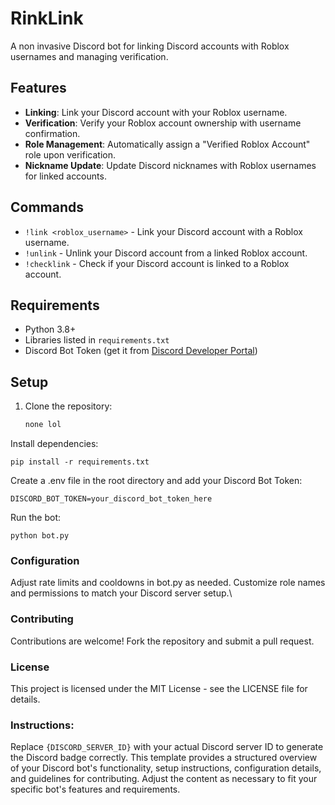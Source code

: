# RinkLink

A non invasive Discord bot for linking Discord accounts with Roblox usernames and managing verification.

## Features

- **Linking**: Link your Discord account with your Roblox username.
- **Verification**: Verify your Roblox account ownership with username confirmation.
- **Role Management**: Automatically assign a "Verified Roblox Account" role upon verification.
- **Nickname Update**: Update Discord nicknames with Roblox usernames for linked accounts.

## Commands

- `!link <roblox_username>` - Link your Discord account with a Roblox username.
- `!unlink` - Unlink your Discord account from a linked Roblox account.
- `!checklink` - Check if your Discord account is linked to a Roblox account.

## Requirements

- Python 3.8+
- Libraries listed in `requirements.txt`
- Discord Bot Token (get it from [Discord Developer Portal](https://discord.com/developers/applications))

## Setup

1. Clone the repository:

   ```bash
   none lol
Install dependencies:

```pip install -r requirements.txt```

Create a .env file in the root directory and add your Discord Bot Token:

```DISCORD_BOT_TOKEN=your_discord_bot_token_here```


Run the bot:

```python bot.py```

### Configuration
Adjust rate limits and cooldowns in bot.py as needed.
Customize role names and permissions to match your Discord server setup.\


### Contributing
Contributions are welcome! Fork the repository and submit a pull request.

### License
This project is licensed under the MIT License - see the LICENSE file for details.

### Instructions:

Replace `{DISCORD_SERVER_ID}` with your actual Discord server ID to generate the Discord badge correctly. This template provides a structured overview of your Discord bot's functionality, setup instructions, configuration details, and guidelines for contributing. Adjust the content as necessary to fit your specific bot's features and requirements.